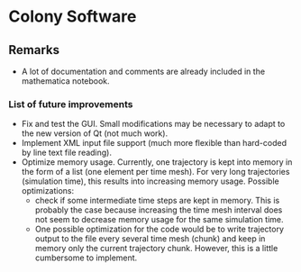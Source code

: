 # Colony Software

## Remarks

- A lot of documentation and comments are already included in the mathematica notebook.

### List of future improvements

- Fix and test the GUI. Small modifications may be necessary to adapt to the new version of Qt (not much work).
- Implement XML input file support (much more flexible than hard-coded by line text file reading).
- Optimize memory usage. Currently, one trajectory is kept into memory in the form of a list (one element per time mesh). For very long trajectories (simulation time), this results into increasing memory usage. Possible optimizations:
    + check if some intermediate time steps are kept in memory. This is probably the case because increasing the time mesh interval does not seem to decrease memory usage for the same simulation time.
    + One possible optimization for the code would be to write trajectory output to the file every several time mesh (chunk) and keep in memory only the current trajectory chunk. However, this is a little cumbersome to implement.